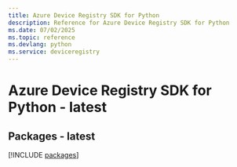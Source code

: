 ```yaml
---
title: Azure Device Registry SDK for Python
description: Reference for Azure Device Registry SDK for Python
ms.date: 07/02/2025
ms.topic: reference
ms.devlang: python
ms.service: deviceregistry
---
```

# Azure Device Registry SDK for Python - latest
## Packages - latest
[!INCLUDE [packages](device-registry-index.md)]